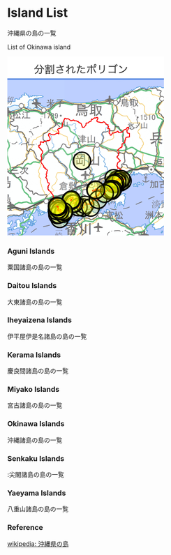 Island List
===============

沖縄県の島の一覧

List of Okinawa island

![island list](https://github.com/ohwada/World_Countries/blob/main/geoPandas/polygon_explode/okayama/polygon_split/screenshots/splited_polygons.png)

### Aguni Islands 

粟国諸島の島の一覧

### Daitou Islands 

大東諸島の島の一覧

### Iheyaizena Islands 

伊平屋伊是名諸島の島の一覧

### Kerama Islands 

慶良間諸島の島の一覧

### Miyako Islands 

宮古諸島の島の一覧

### Okinawa Islands 

沖縄諸島の島の一覧

### Senkaku Islands 

:尖閣諸島の島の一覧

### Yaeyama Islands 

八重山諸島の島の一覧


### Reference

[wikipedia: 沖縄県の島](https://ja.wikipedia.org/wiki/Category:%E6%B2%96%E7%B8%84%E7%9C%8C%E3%81%AE%E5%B3%B6)
